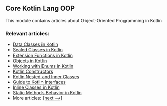 ## Core Kotlin Lang OOP

This module contains articles about Object-Oriented Programming in Kotlin

### Relevant articles:

- [Data Classes in Kotlin](https://www.baeldung.com/kotlin/data-classes)
- [Sealed Classes in Kotlin](https://www.baeldung.com/kotlin/sealed-classes)
- [Extension Functions in Kotlin](https://www.baeldung.com/kotlin/extension-methods)
- [Objects in Kotlin](https://www.baeldung.com/kotlin/objects)
- [Working with Enums in Kotlin](https://www.baeldung.com/kotlin/enum)
- [Kotlin Constructors](https://www.baeldung.com/kotlin/constructors)
- [Kotlin Nested and Inner Classes](https://www.baeldung.com/kotlin/inner-classes)
- [Guide to Kotlin Interfaces](https://www.baeldung.com/kotlin/interfaces)
- [Inline Classes in Kotlin](https://www.baeldung.com/kotlin/inline-classes)
- [Static Methods Behavior in Kotlin](https://www.baeldung.com/kotlin/static-methods)
- More articles: [[next -->]](/core-kotlin-modules/core-kotlin-lang-oop-2)
